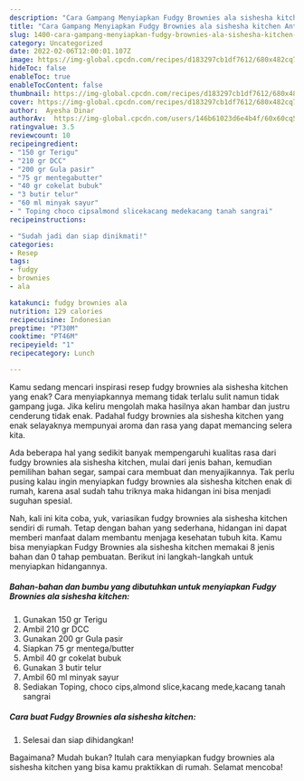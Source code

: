 ```yaml
---
description: "Cara Gampang Menyiapkan Fudgy Brownies ala sishesha kitchen Anti Gagal"
title: "Cara Gampang Menyiapkan Fudgy Brownies ala sishesha kitchen Anti Gagal"
slug: 1400-cara-gampang-menyiapkan-fudgy-brownies-ala-sishesha-kitchen-anti-gagal
category: Uncategorized
date: 2022-02-06T12:00:01.107Z
image: https://img-global.cpcdn.com/recipes/d183297cb1df7612/680x482cq70/fudgy-brownies-ala-sishesha-kitchen-foto-resep-utama.jpg
hideToc: false
enableToc: true
enableTocContent: false
thumbnail: https://img-global.cpcdn.com/recipes/d183297cb1df7612/680x482cq70/fudgy-brownies-ala-sishesha-kitchen-foto-resep-utama.jpg
cover: https://img-global.cpcdn.com/recipes/d183297cb1df7612/680x482cq70/fudgy-brownies-ala-sishesha-kitchen-foto-resep-utama.jpg
author:  Ayesha Dinar
authorAv:  https://img-global.cpcdn.com/users/146b61023d6e4b4f/60x60cq50/avatar.jpg
ratingvalue: 3.5
reviewcount: 10
recipeingredient:
- "150 gr Terigu"
- "210 gr DCC"
- "200 gr Gula pasir"
- "75 gr mentegabutter"
- "40 gr cokelat bubuk"
- "3 butir telur"
- "60 ml minyak sayur"
- " Toping choco cipsalmond slicekacang medekacang tanah sangrai"
recipeinstructions:

- "Sudah jadi dan siap dinikmati!"
categories:
- Resep
tags:
- fudgy
- brownies
- ala

katakunci: fudgy brownies ala 
nutrition: 129 calories
recipecuisine: Indonesian
preptime: "PT30M"
cooktime: "PT46M"
recipeyield: "1"
recipecategory: Lunch

---
```



Kamu sedang mencari inspirasi resep fudgy brownies ala sishesha kitchen yang enak? Cara menyiapkannya memang tidak terlalu sulit namun tidak gampang juga. Jika keliru mengolah maka hasilnya akan hambar dan justru cenderung tidak enak. Padahal fudgy brownies ala sishesha kitchen yang enak selayaknya mempunyai aroma dan rasa yang dapat memancing selera kita.


Ada beberapa hal yang sedikit banyak mempengaruhi kualitas rasa dari fudgy brownies ala sishesha kitchen, mulai dari jenis bahan, kemudian pemilihan bahan segar, sampai cara membuat dan menyajikannya. Tak perlu pusing kalau ingin menyiapkan fudgy brownies ala sishesha kitchen enak di rumah, karena asal sudah tahu triknya maka hidangan ini bisa menjadi suguhan spesial.




Nah, kali ini kita coba, yuk, variasikan fudgy brownies ala sishesha kitchen sendiri di rumah. Tetap dengan bahan yang sederhana, hidangan ini dapat memberi manfaat dalam membantu menjaga kesehatan tubuh kita. Kamu bisa menyiapkan Fudgy Brownies ala sishesha kitchen memakai 8 jenis bahan dan 0 tahap pembuatan. Berikut ini langkah-langkah untuk menyiapkan hidangannya.

<!--inarticleads1-->

##### Bahan-bahan dan bumbu yang dibutuhkan untuk menyiapkan Fudgy Brownies ala sishesha kitchen:

1. Gunakan 150 gr Terigu
1. Ambil 210 gr DCC
1. Gunakan 200 gr Gula pasir
1. Siapkan 75 gr mentega/butter
1. Ambil 40 gr cokelat bubuk
1. Gunakan 3 butir telur
1. Ambil 60 ml minyak sayur
1. Sediakan  Toping, choco cips,almond slice,kacang mede,kacang tanah sangrai




<!--inarticleads2-->

##### Cara buat Fudgy Brownies ala sishesha kitchen:


1. Selesai dan siap dihidangkan!



Bagaimana? Mudah bukan? Itulah cara menyiapkan fudgy brownies ala sishesha kitchen yang bisa kamu praktikkan di rumah. Selamat mencoba!
